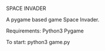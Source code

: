 SPACE INVADER

A pygame based game Space Invader.

Requirements:
Python3 
Pygame

To start:
python3 game.py
